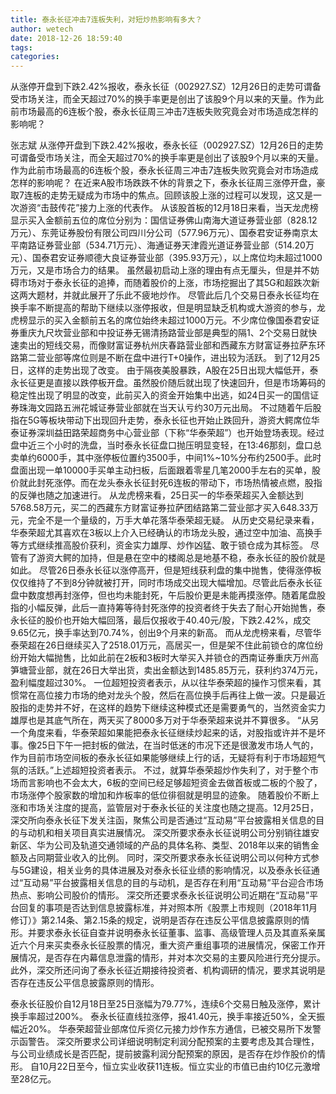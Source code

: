 ```yaml
---
title: 泰永长征冲击7连板失利，对短炒热影响有多大？
author: wetech
date: 2018-12-26 18:59:40
tags: 
categories: 
---
```

从涨停开盘到下跌2.42%报收，泰永长征（002927.SZ）12月26日的走势可谓备受市场关注，而全天超过70%的换手率更是创出了该股9个月以来的天量。作为此前市场最高的6连板个股，泰永长征周三冲击7连板失败究竟会对市场造成怎样的影响呢？
<!-- more -->
张志斌
从涨停开盘到下跌2.42%报收，泰永长征（002927.SZ）12月26日的走势可谓备受市场关注，而全天超过70%的换手率更是创出了该股9个月以来的天量。作为此前市场最高的6连板个股，泰永长征周三冲击7连板失败究竟会对市场造成怎样的影响呢？
在近来A股市场跌跌不休的背景之下，泰永长征周三涨停开盘，豪取7连板的走势无疑成为市场中的焦点。回顾该股上涨的过程可以发现，这又是一次游资“击鼓传花”接力上涨的代表作。
从该股首板的12月18日来看，当天龙虎榜显示买入金额前五位的席位分别为：国信证券佛山南海大道证券营业部（828.12万元）、东莞证券股份有限公司四川分公司（577.96万元）、国泰君安证券南京太平南路证券营业部（534.71万元）、海通证券天津霞光道证券营业部（514.20万元）、国泰君安证券顺德大良证券营业部（395.93万元），以上席位均未超过1000万元，又是市场合力的结果。
虽然最初启动上涨的理由有点无厘头，但是并不妨碍市场对于泰永长征的追捧，而随着股价的上涨，市场挖掘出了其5G和超跌次新这两大题材，并就此展开了乐此不疲地炒作。
尽管此后几个交易日泰永长征均在换手率不断提高的帮助下继续以涨停报收，但是明显缺乏机构或大游资的参与，龙虎榜显示的买入金额前五名的席位始终未超过1000万元。不少席位像国泰君安证券重庆九尺坎营业部和中投证券无锡清扬路营业部是典型的隔1、2个交易日就快速卖出的短线交易，而像财富证券杭州庆春路营业部和西藏东方财富证券拉萨东环路第二营业部等席位则是不断在盘中进行T+0操作，进出较为活跃。
到了12月25日，这样的走势出现了改变。
由于隔夜美股暴跌，A股在25日出现大幅低开，泰永长征更是直接以跌停板开盘。虽然股价随后就出现了快速回升，但是市场筹码的稳定性出现了明显的改变，此前买入的资金开始集中出逃，如24日买一的国信证券珠海文园路五洲花城证券营业部就在当天认亏约30万元出局。
不过随着午后股指在5G等板块带动下出现回升走势，泰永长征也开始止跌回升，游资大鳄席位华泰证券深圳益田路荣超商务中心营业部（下称“华泰荣超”）也开始登场表现。经过盘中近三个小时的洗盘，当时泰永长征盘口抛压明显变轻，在13:46那刻，盘口总卖单约6000手，其中涨停板位置约3500手，中间1%~10%分布约2500手。此时盘面出现一单10000手买单主动扫板，后面跟着零星几笔2000手左右的买单，股价就此封死涨停。而在龙头泰永长征封死6连板的带动下，市场热情被点燃，股指的反弹也随之加速进行。
从龙虎榜来看，25日买一的华泰荣超买入金额达到5768.58万元，买二的西藏东方财富证券拉萨团结路第二营业部才买入648.33万元，完全不是一个量级的，万手大单花落华泰荣超无疑。
从历史交易纪录来看，华泰荣超尤其喜欢在3板以上介入已经确认的市场龙头股，通过空中加油、高换手等方式继续推高股价获利，资金实力雄厚、炒作凶猛、敢于锁仓成为其标签。
尽管有了游资大鳄的加持，但是悬在空中的楼阁总是地基不稳，泰永长征的股价就是如此。
尽管26日泰永长征以涨停高开，但是短线获利盘的集中抛售，使得涨停板仅仅维持了不到8分钟就被打开，同时市场成交出现大幅增加。尽管此后泰永长征盘中数度想再封涨停，但也均未能封死，午后股价更是未能再摸涨停。随着尾盘股指的小幅反弹，此后一直持筹等待封死涨停的投资者终于失去了耐心开始抛售，泰永长征的股价也开始大幅回落，最后仅报收于40.40元/股，下跌2.42%，成交9.65亿元，换手率达到70.74%，创出9个月来的新高。
而从龙虎榜来看，尽管华泰荣超在26日继续买入了2518.01万元，高居买一，但是架不住此前锁仓的席位纷纷开始大幅抛售，比如此前在2板和3板时大举买入并锁仓的西南证券重庆万州高笋塘营业部，就在26日大举出货，卖出金额达到1485.85万元，获利约374万元，盈利幅度超过30%。
一位超短投资者表示，从以往华泰荣超的操作习惯来看，其惯常在高位接力市场的绝对龙头个股，然后在高位换手后再往上做一波。只是最近股指的走势并不好，在这样的趋势下继续这种模式还是需要勇气的，当然资金实力雄厚也是其底气所在，两天买了8000多万对于华泰荣超来说并不算很多。
“从另一个角度来看，华泰荣超如果能把泰永长征继续炒起来的话，对股指或许并不是坏事。像25日下午一把封板的做法，在当时低迷的市况下还是很激发市场人气的，作为目前市场空间板的泰永长征如果能够继续上行的话，无疑将有利于市场超短气氛的活跃。”上述超短投资者表示。
不过，就算华泰荣超炒作失利了，对于整个市场而言影响也不会太大，6板的空间已经足够超短资金去做首板或二板的个股了，市场涨停个股家数的增加和炸板率的低位徘徊就是明显的迹象。
随着股价不断上涨和市场关注度的提高，监管层对于泰永长征的关注度也随之提高。12月25日，深交所向泰永长征下发关注函，聚焦公司是否通过“互动易”平台披露相关信息的目的与动机和相关项目真实进展情况。
深交所要求泰永长征说明公司分别销往雄安新区、华为公司及轨道交通领域的产品的具体名称、类型、2018年以来的销售金额及占同期营业收入的比例。
同时，深交所要求泰永长征说明公司以何种方式参与5G建设，相关业务的具体进展及对泰永长征业绩的影响情况，以及泰永长征通过“互动易”平台披露相关信息的目的与动机，是否存在利用“互动易”平台迎合市场热点、影响公司股价的情形。
深交所还要求泰永长征说明公司近期在“互动易”平台回复的事项是否达到信息披露标准，并对照本所《股票上市规则（2018年11月修订）》第2.14条、第2.15条的规定，说明是否存在违反公平信息披露原则的情形。并要求泰永长征自查并说明泰永长征董事、监事、高级管理人员及其直系亲属近六个月来买卖泰永长征股票的情况，重大资产重组事项的进展情况，保密工作开展情况，是否存在内幕信息泄露的情形，并对本次交易的主要风险进行充分提示。
此外，深交所还问询了泰永长征近期接待投资者、机构调研的情况，要求其说明是否存在违反公平信息披露原则的情形。
 
 
泰永长征股价自12月18日至25日涨幅为79.77%，连续6个交易日触及涨停，累计换手率超过200%。
泰永长征直线拉涨停，报41.40元，换手率接近50%，全天振幅近20%。
华泰荣超营业部席位斥资亿元接力炒作东方通信，已被交易所下发警示函警告。
深交所要求公司详细说明制定利润分配预案的主要考虑及其合理性，与公司业绩成长是否匹配，提前披露利润分配预案的原因，是否存在炒作股价的情形。
自10月22日至今，恒立实业收获11连板。恒立实业的市值已由约10亿元激增至28亿元。
